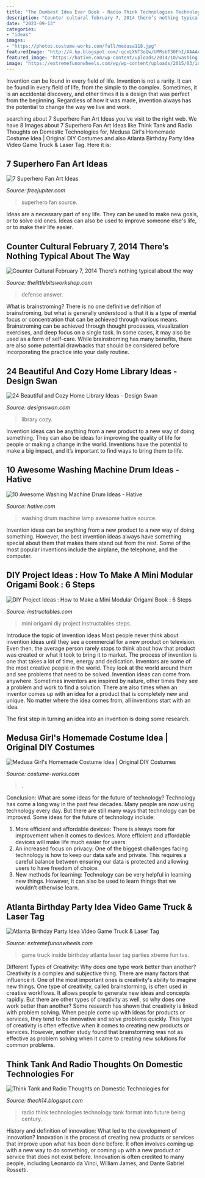 ```yaml
---
title: "The Dumbest Idea Ever Book - Radio Think Technologies Technology Tank Format Into Future Being Century"
description: "Counter cultural february 7, 2014 there’s nothing typical about the way"
date: "2023-09-13"
categories:
- "ideas"
images:
- "https://photos.costume-works.com/full/medusa118.jpg"
featuredImage: "http://4.bp.blogspot.com/-qcxLXNT3oQw/UMRsbT30FhI/AAAAAAAAAGI/GbbskLG5Yeo/s1600/473831511tecnology.jpg"
featured_image: "https://hative.com/wp-content/uploads/2014/10/washing-machine-drum-ideas/4-washing-machine-drum-lamp.jpg"
image: "https://extremefunonwheels.com/wp/wp-content/uploads/2015/03/inside-tvs.jpg"
---
```



Invention can be found in every field of life.
Invention is not a rarity. It can be found in every field of life, from the simple to the complex. Sometimes, it is an accidental discovery, and other times it is a design that was perfect from the beginning. Regardless of how it was made, invention always has the potential to change the way we live and work.

	

		
searching about 7 Superhero Fan Art Ideas you've visit to the right web. We have 8 Images about 7 Superhero Fan Art Ideas like Think Tank and Radio Thoughts on Domestic Technologies for, Medusa Girl&#039;s Homemade Costume Idea | Original DIY Costumes and also Atlanta Birthday Party Idea Video Game Truck &amp; Laser Tag. Here it is:
		
    
## 7 Superhero Fan Art Ideas

<img loading=lazy src="http://www.freejupiter.com/wp-content/uploads/2017/07/Superhero-Fan-Art-Ideas-7.jpg" onerror="this.onerror=null;this.src='https://tse4.mm.bing.net/th?id=OIP.TiT1BuxgoUiBAFBrOddGKwHaHa&amp;pid=15.1';" alt="7 Superhero Fan Art Ideas">

_Source: freejupiter.com_

>superhero fan source. 

	

Ideas are a necessary part of any life. They can be used to make new goals, or to solve old ones. Ideas can also be used to improve someone else's life, or to make their life easier.

    
## Counter Cultural February 7, 2014 There’s Nothing Typical About The Way

<img loading=lazy src="https://www.thelittlebitsworkshop.com/thelittlebitsworkshop.com/Resources/Archive_files/shapeimage_22.png" onerror="this.onerror=null;this.src='https://tse3.mm.bing.net/th?id=OIP.t8qnvTYF-vElUGd1j0Tk5wAAAA&amp;pid=15.1';" alt="Counter Cultural February 7, 2014 There’s nothing typical about the way">

_Source: thelittlebitsworkshop.com_

>defense answer. 

	

What is brainstroming?
There is no one definitive definition of brainstroming, but what is generally understood is that it is a type of mental focus or concentration that can be achieved through various means. Brainstroming can be achieved through thought processes, visualization exercises, and deep focus on a single task. In some cases, it may also be used as a form of self-care. While brainstroming has many benefits, there are also some potential drawbacks that should be considered before incorporating the practice into your daily routine.

    
## 24 Beautiful And Cozy Home Library Ideas - Design Swan

<img loading=lazy src="https://img.designswan.com/2012/07/library/17.jpg" onerror="this.onerror=null;this.src='https://tse2.mm.bing.net/th?id=OIP.uvIF0btdRbBLLlVXTR4eCgHaJt&amp;pid=15.1';" alt="24 Beautiful and Cozy Home Library Ideas - Design Swan">

_Source: designswan.com_

>library cozy. 

	

Invention ideas can be anything from a new product to a new way of doing something. They can also be ideas for improving the quality of life for people or making a change in the world. Inventions have the potential to make a big impact, and it’s important to find ways to bring them to life.

    
## 10 Awesome Washing Machine Drum Ideas - Hative

<img loading=lazy src="https://hative.com/wp-content/uploads/2014/10/washing-machine-drum-ideas/4-washing-machine-drum-lamp.jpg" onerror="this.onerror=null;this.src='https://tse4.mm.bing.net/th?id=OIP.NbuNdz66pe7dYkGTscHGYgHaLx&amp;pid=15.1';" alt="10 Awesome Washing Machine Drum Ideas - Hative">

_Source: hative.com_

>washing drum machine lamp awesome hative source. 

	

Invention ideas can be anything from a new product to a new way of doing something. However, the best invention ideas always have something special about them that makes them stand out from the rest. Some of the most popular inventions include the airplane, the telephone, and the computer.

    
## DIY Project Ideas : How To Make A Mini Modular Origami Book : 6 Steps

<img loading=lazy src="https://cdn.instructables.com/ORIG/FRT/S3QW/IKECQACH/FRTS3QWIKECQACH.jpg?width=432" onerror="this.onerror=null;this.src='https://tse3.mm.bing.net/th?id=OIP.8GIonivKdK3deqQUMFkmjAAAAA&amp;pid=15.1';" alt="DIY Project Ideas : How to Make a Mini Modular Origami Book : 6 Steps">

_Source: instructables.com_

>mini origami diy project instructables steps. 

	

Introduce the topic of invention ideas
Most people never think about invention ideas until they see a commercial for a new product on television. Even then, the average person rarely stops to think about how that product was created or what it took to bring it to market. The process of invention is one that takes a lot of time, energy and dedication. Inventors are some of the most creative people in the world. They look at the world around them and see problems that need to be solved.
Invention ideas can come from anywhere. Sometimes inventors are inspired by nature, other times they see a problem and work to find a solution. There are also times when an inventor comes up with an idea for a product that is completely new and unique. No matter where the idea comes from, all inventions start with an idea.

The first step in turning an idea into an invention is doing some research.

    
## Medusa Girl&#039;s Homemade Costume Idea | Original DIY Costumes

<img loading=lazy src="https://photos.costume-works.com/full/medusa118.jpg" onerror="this.onerror=null;this.src='https://tse2.mm.bing.net/th?id=OIP.CRdMO4DEkLehOfj7cj1u1wHaLs&amp;pid=15.1';" alt="Medusa Girl&#039;s Homemade Costume Idea | Original DIY Costumes">

_Source: costume-works.com_

>. 

	

Conclusion: What are some ideas for the future of technology?
Technology has come a long way in the past few decades. Many people are now using technology every day. But there are still many ways that technology can be improved. Some ideas for the future of technology include: 
1) More efficient and affordable devices: There is always room for improvement when it comes to devices. More efficient and affordable devices will make life much easier for users. 
2) An increased focus on privacy: One of the biggest challenges facing technology is how to keep our data safe and private. This requires a careful balance between ensuring our data is protected and allowing users to have freedom of choice. 
3) New methods for learning: Technology can be very helpful in learning new things. However, it can also be used to learn things that we wouldn’t otherwise learn.

    
## Atlanta Birthday Party Idea Video Game Truck &amp; Laser Tag

<img loading=lazy src="https://extremefunonwheels.com/wp/wp-content/uploads/2015/03/inside-tvs.jpg" onerror="this.onerror=null;this.src='https://tse2.mm.bing.net/th?id=OIP.ocBRHHe_OjW4smXYUob2SQHaE6&amp;pid=15.1';" alt="Atlanta Birthday Party Idea Video Game Truck &amp; Laser Tag">

_Source: extremefunonwheels.com_

>game truck inside birthday atlanta laser tag parties xtreme fun tvs. 

	

Different Types of Creativity: Why does one type work better than another?
Creativity is a complex and subjective thing. There are many factors that influence it. One of the most important ones is creativity's ability to imagine new things. One type of creativity, called brainstorming, is often used in creative workflows. It allows people to generate new ideas and concepts rapidly. But there are other types of creativity as well, so why does one work better than another?
Some research has shown that creativity is linked with problem solving. When people come up with ideas for products or services, they tend to be innovative and solve problems quickly. This type of creativity is often effective when it comes to creating new products or services. However, another study found that brainstorming was not as effective as problem solving when it came to creating new solutions for common problems.

    
## Think Tank And Radio Thoughts On Domestic Technologies For

<img loading=lazy src="http://4.bp.blogspot.com/-qcxLXNT3oQw/UMRsbT30FhI/AAAAAAAAAGI/GbbskLG5Yeo/s1600/473831511tecnology.jpg" onerror="this.onerror=null;this.src='https://tse3.mm.bing.net/th?id=OIP.6Or9hJtTzQId568OSKP40gHaCL&amp;pid=15.1';" alt="Think Tank and Radio Thoughts on Domestic Technologies for">

_Source: thech14.blogspot.com_

>radio think technologies technology tank format into future being century. 

	

History and definition of innovation: What led to the development of innovation?
Innovation is the process of creating new products or services that improve upon what has been done before. It often involves coming up with a new way to do something, or coming up with a new product or service that does not exist before. Innovation is often credited to many people, including Leonardo da Vinci, William James, and Dante Gabriel Rossetti.

